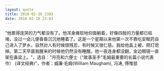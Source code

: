 ```yaml
---
layout: quote
title: 2018-02-10_2303
date: 2018-02-10 23:03
---
```


"他累得连哭的力气都没有了。他浑身瘫软地仰面躺着，好像四肢的力量都已枯竭，没过一会儿便昏昏沉沉地睡着了。这是一个星期以来他第一次不靠吃安眠药自己进入了梦乡。自然对人有时候很残忍，有时候又很仁慈。我给他盖上被，把灯熄掉。第二天早晨我醒来的时候他仍然没有睡醒。他一夜连身都没翻，金边眼镜一直架在鼻梁上。"，选自："月亮和六便士（“故事圣手”毛姆最重要的长篇小说代表作） (译文经典)"，作者：威廉·毛姆(William Maugham), 冯涛, 傅惟慈